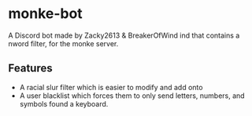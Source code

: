 # monke-bot

A Discord bot made by Zacky2613 & BreakerOfWind ind that contains a nword filter, for the monke server.

## Features
- A racial slur filter which is easier to modify and add onto
- A user blacklist which forces them to only send letters, numbers, and symbols found a keyboard.

